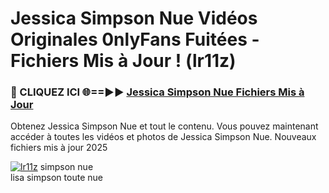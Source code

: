 # Jessica Simpson Nue Vidéos Originales 0nlyFans Fuitées - Fichiers Mis à Jour ! (lr11z)

<h3>🔴 CLIQUEZ ICI 🌐==►► <a href="https://tinyurl.com/2pmr4ezf" rel="nofollow">Jessica Simpson Nue Fichiers Mis à Jour</a></h3>

Obtenez Jessica Simpson Nue et tout le contenu. Vous pouvez maintenant accéder à toutes les vidéos et photos de Jessica Simpson Nue. Nouveaux fichiers mis à jour 2025

[![lr11z](https://i.imgur.com/6SNvagu.gif)](https://tinyurl.com/2pmr4ezf)
simpson nue<br>
lisa simpson toute nue